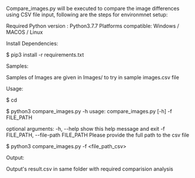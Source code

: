 Compare_images.py will be executed to compare the image differences using CSV file input, following are the steps for environmnet setup:

Required Python version : Python3.7.7
Platforms compatible: Windows / MACOS / Linux

Install Dependencies:

$ pip3 install -r requirements.txt

Samples:

Samples of Images are given in Images/ to try in sample images.csv file 

Usage:

$ cd <path-to-the-script>
  
$ python3 compare_images.py -h 
  usage: compare_images.py [-h] -f FILE_PATH

  optional arguments:
    -h, --help            show this help message and exit
    -f FILE_PATH, --file-path FILE_PATH
                        Please provide the full path to the csv file
                        
$ python3 compare_images.py  -f <file_path_csv>

Output:

Output's result.csv in same folder with required comparision analysis





